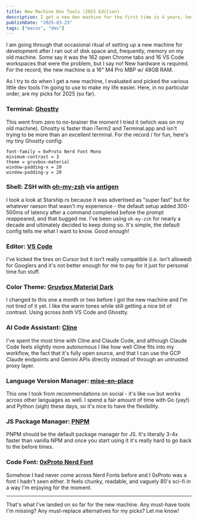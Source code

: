 ```yaml
---
title: New Machine Dev Tools (2025 Edition)
description: I got a new dev machine for the first time in 4 years, here are my stack choices.
publishDate: "2025-03-23"
tags: ["macos", "dev"]
---
```


I am going through that occasional ritual of setting up a new machine for development after I ran out of disk space and, frequently, memory on my old machine. Some say it was the 162 open Chrome tabs and 16 VS Code workspaces that were the problem, but I say no! New hardware is required. For the record, the new machine is a 16" M4 Pro MBP w/ 48GB RAM.

As I try to do when I get a new machine, I evaluated and picked the various little dev tools I'm going to use to make my life easier. Here, in no particular order, are my picks for 2025 (so far).

### Terminal: [Ghostty](https://ghostty.org/)

This went from zero to no-brainer the moment I tried it (which was on my old machine). Ghostty is faster than iTerm2 and Terminal.app and isn't trying to be more than an excellent terminal. For the record / for fun, here's my tiny Ghostty config:

```
font-family = 0xProto Nerd Font Mono
minimum-contrast = 3
theme = gruvbox-material
window-padding-x = 20
window-padding-y = 20
```

### Shell: ZSH with [oh-my-zsh](https://ohmyz.sh/) via [antigen](https://github.com/zsh-users/antigen)

I took a look at Starship.rs because it was advertised as "super fast" but for whatever raeson that wasn't my experience - the default setup added 300-500ms of latency after a command completed before the prompt reappeared, and that bugged me. I've been using `oh-my-zsh` for nearly a decade and ultimately decided to keep doing so. It's simple, the default config tells me what I want to know. Good enough!

### Editor: [VS Code](https://code.visualstudio.com/)

I've kicked the tires on Cursor but it isn't really compatible (i.e. isn't allowed) for Googlers and it's not better enough for me to pay for it just for personal time fun stuff.

### Color Theme: [Gruvbox Material Dark](https://github.com/sainnhe/gruvbox-material-vscode)

I changed to this one a month or two before I got the new machine and I'm not tired of it yet. I like the warm tones while still getting a nice bit of contrast. Using across both VS Code and Ghostty.

### AI Code Assistant: [Cline](https://cline.bot)

I've spent the most time with Cline and Claude Code, and although Claude Code feels slightly more autonomous I like how well Cline fits into my workflow, the fact that it's fully open source, and that I can use the GCP Claude endpoints and Gemini APIs directly instead of through an untrusted proxy layer.

### Language Version Manager: [mise-en-place](https://mise.jdx.dev/)

This one I took from recommendations on social - it's like `nvm` but works across other languages as well. I spend a fair amount of time with Go (yay!) and Python (sigh) these days, so it's nice to have the flexibility.

### JS Package Manager: [PNPM](https://pnpm.io/)

PNPM should be the default package manager for JS. It's literally 3-4x faster than vanilla NPM and once you start using it it's really hard to go back to the before times.

### Code Font: [0xProto Nerd Font](https://www.programmingfonts.org/#oxproto)

Somehow I had never come across Nerd Fonts before and I 0xProto was a font I hadn't seen either. It feels chunky, readable, and vaguely 80's sci-fi in a way I'm enjoying for the moment.

---

That's what I've landed on so far for the new machine. Any must-have tools I'm missing? Any must-replace alternatives for my picks? Let me know!